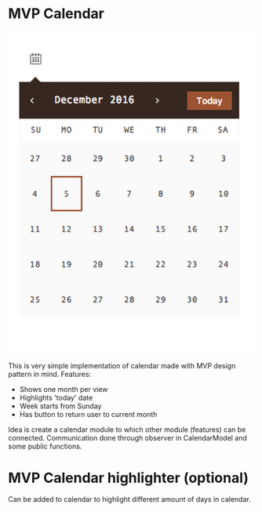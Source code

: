 # MVP Calendar
![Calendar example](https://github.com/tbazko/calendar/blob/master/calendar-example.png "Calendar example")

This is very simple implementation of calendar made with MVP design pattern in mind.
Features:
* Shows one month per view
* Highlights 'today' date
* Week starts from Sunday
* Has button to return user to current month

Idea is create a calendar module to which other module (features) can be connected.
Communication done through observer in CalendarModel and some public functions.

# MVP Calendar highlighter (optional)
Can be added to calendar to highlight different amount of days in calendar.

